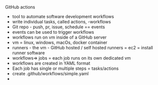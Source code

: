 GitHub actions
- tool to automate software development workflows
- write individual tasks, called actions, -workflows
- Git repo - push, pr, issue, schedule == events
- events can be used to trigger workflows
- workflows run on vm inside of a GitHub server
- vm = linux, windows, macOs, docker container
- runners - the vm - GitHub hosted / self hosted runners = ec2 = install runner software
- workflows=> jobs = each job runs on its own dedicated vm
- workflows are created in YAML format
- Each job has single or multiple steps = tasks/actions
- create .github/workflows/simple.yaml
- 